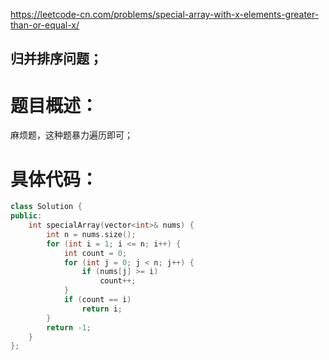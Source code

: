 <https://leetcode-cn.com/problems/special-array-with-x-elements-greater-than-or-equal-x/>

## 归并排序问题；

# 题目概述：
麻烦题，这种题暴力遍历即可；

# 具体代码：
```C++
class Solution {
public:
    int specialArray(vector<int>& nums) {
        int n = nums.size();
        for (int i = 1; i <= n; i++) {
            int count = 0;
            for (int j = 0; j < n; j++) {
                if (nums[j] >= i)
                    count++;
            }
            if (count == i)
                return i;
        }
        return -1;
    }
};
```
